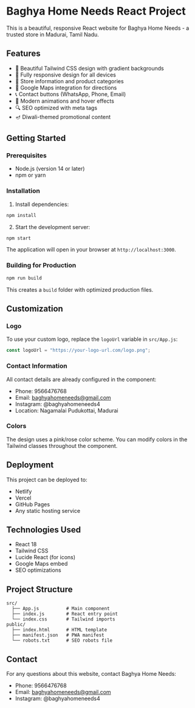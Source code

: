 # Baghya Home Needs React Project

This is a beautiful, responsive React website for Baghya Home Needs - a trusted store in Madurai, Tamil Nadu.

## Features

- 🎨 Beautiful Tailwind CSS design with gradient backgrounds
- 📱 Fully responsive design for all devices
- 🏪 Store information and product categories
- 📍 Google Maps integration for directions
- 📞 Contact buttons (WhatsApp, Phone, Email)
- 🌟 Modern animations and hover effects
- 🔍 SEO optimized with meta tags
- 🪔 Diwali-themed promotional content

## Getting Started

### Prerequisites
- Node.js (version 14 or later)
- npm or yarn

### Installation

1. Install dependencies:
```bash
npm install
```

2. Start the development server:
```bash
npm start
```

The application will open in your browser at `http://localhost:3000`.

### Building for Production

```bash
npm run build
```

This creates a `build` folder with optimized production files.

## Customization

### Logo
To use your custom logo, replace the `logoUrl` variable in `src/App.js`:
```javascript
const logoUrl = "https://your-logo-url.com/logo.png";
```

### Contact Information
All contact details are already configured in the component:
- Phone: 9566476768
- Email: baghyahomeneeds@gmail.com
- Instagram: @baghyahomeneeds4
- Location: Nagamalai Pudukottai, Madurai

### Colors
The design uses a pink/rose color scheme. You can modify colors in the Tailwind classes throughout the component.

## Deployment

This project can be deployed to:
- Netlify
- Vercel
- GitHub Pages
- Any static hosting service

## Technologies Used

- React 18
- Tailwind CSS
- Lucide React (for icons)
- Google Maps embed
- SEO optimizations

## Project Structure

```
src/
  ├── App.js          # Main component
  ├── index.js        # React entry point
  └── index.css       # Tailwind imports
public/
  ├── index.html      # HTML template
  ├── manifest.json   # PWA manifest
  └── robots.txt      # SEO robots file
```

## Contact

For any questions about this website, contact Baghya Home Needs:
- Phone: 9566476768
- Email: baghyahomeneeds@gmail.com
- Instagram: @baghyahomeneeds4